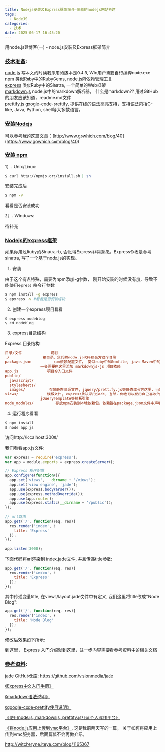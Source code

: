 ```yaml
---
title: Nodejs安装及Express框架简介-简单的nodejs网站搭建
tags:
  - NodeJS
categories:
  - 技术
date: 2025-06-17 16:45:20
---
```


用node.js建博客(一) - node.js安装及Express框架简介

### [技术准备](#1):

[node.js](http://nodejs.org/) 写本文的时候我采用的版本是0.4.5, Win用户需要自行编译node.exe  
[npm](http://npmjs.org/) 类似Ruby中的RubyGems, node.js包依赖管理工具  
[express](http://expressjs.com/) 类似Ruby中的Sinatra, 一个简单的Web框架  
[markdown.js](https://github.com/evilstreak/markdown-js) node.js中的markdown解析器， 什么是markdown?? 用过GitHub的朋友应该知道，readme.md文件  
[prettify.js](https://code.google.com/p/google-code-prettify/) google-code-prettify, 提供在线的语法高亮支持，支持语法包括C-like, Java, Python, shell等大多数语言。

### [安装Nodejs](#2)

可以参考我的这篇文章：[http://www.gowhich.com/blog/40](https://www.gowhich.com/blog/40)

### [安装 npm](#3)

1）. Unix/Linux:

```bash
$ curl http://npmjs.org/install.sh | sh
```

安装完成后

```bash
$ npm -v
```

看看是否安装成功

2）. Windows:

待补充

### [Nodejs的express框架](#4)

如果你用过Ruby的Sinatra.rb, 会觉得Express非常熟悉。Express作者是参考sinatra, 写了一个基于node.js的实现。

1. 安装

由于这个有点特殊，需要为npm添加-g参数， 刚开始安装的时候没有加，导致不能使用epress 命令行参数

```bash
$ npm install -g express
$ epxress -v #看看是否安装成功
```

2. 创建一个express项目看看

```bash
$ express nodeblog
$ cd nodeblog
```

3. express目录结构

Express 目录结构

```ini
目录/文件             说明
./               根目录，我们的node.js代码都会方这个目录
package.json          npm依赖配置文件， 类似ruby中的Gemfile, java Maven中的pom.xml文件.
                一会需要在这里添加 markdownjs-js 项目依赖
app.js             项目的入口文件
public/
  javascript/
  stylesheets/
  images/           存放静态资源文件, jquery/prettify.js等静态库会方这里，当然自己编写的前端代码也可以放这里
views/             模板文件, express默认采用jade, 当然，你也可以使用自己喜欢的haml,JES, coffeeKup,
                jQueryTemplate等模板引擎
node_modules/          存放npm安装到本地依赖包，依赖包在package.json文件中声明，使用npm install指令安装
```

4. 运行程序看看

```bash
$ npm install
$ node app.js
```

访问http://localhost:3000/  
  
我们看看app.js文件:

```javascript
var express = require('express');  
var app = module.exports = express.createServer();  
  
// Express 程序配置  
app.configure(function(){  
  app.set('views', __dirname + '/views');  
  app.set('view engine', 'jade');  
  app.use(express.bodyParser());  
  app.use(express.methodOverride());  
  app.use(app.router);  
  app.use(express.static(__dirname + '/public'));  
});  
  
// url路由  
app.get('/', function(req, res){  
  res.render('index', {  
    title: 'Express'  
  });  
});  
  
app.listen(3000);
```

下面代码将url渲染到 index.jade文件, 并且传递title参数:

```javascript
app.get('/', function(req, res){  
  res.render('index', {  
    title: 'Express'  
  });  
});
```

其中传递变量title, 在views/layout.jade文件中有定义, 我们这里将title改成"Node Blog":

```javascript
app.get('/', function(req, res){ 
  res.render('index', {  
    title: 'Node Blog'  
  });  
});  
```

修改后效果如下所示:  
  
到这里， Express 入门介绍就到这里，进一步内容需要看参考资料中的相关文档

### [参考资料](#5):

jade GitHub仓库: https://github.com/visionmedia/jade

[《Express中文入门手册》](http://www.csser.com/tools/express-js/express-guide-reference-zh-CN.html)

[《markdown语法说明》](http://qingbo.net/picky/502-markdown-syntax.html)

[《google-code-prettify使用说明》](https://google-code-prettify.googlecode.com/svn/trunk/README.html)

[《使用node.js, markdownjs, prettify.js打造个人写作平台》](http://www.cnblogs.com/sanshi/archive/2011/03/16/1986468.html)

[《将node.js应用上传到vmc平台》](http://witcheryne.iteye.com/blog/1160111), 这是我前两天写的一篇， 关于如何将应用上传到vmc服务器，后面篇幅不会再做介绍。

http://witcheryne.iteye.com/blog/1165067
